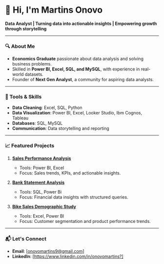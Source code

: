 # 👋 Hi, I'm Martins Onovo  
**Data Analyst | Turning data into actionable insights | Empowering growth through storytelling**

---

### 🔍 About Me  
- **Economics Graduate** passionate about data analysis and solving business problems.  
- Skilled in **Power BI, Excel, SQL, and MySQL**, with experience in real-world datasets.  
- Founder of **Next Gen Analyst**, a community for aspiring data analysts.  

---

### 🔧 Tools & Skills  
- **Data Cleaning**: Excel, SQL, Python
- **Data Visualization**: Power BI, Excel, Looker Studio, Ibm Cognos, Tableau 
- **Databases**: SQL, MySQL  
- **Communication**: Data storytelling and reporting  

---

### 📈 Featured Projects  
1. **[Sales Performance Analysis](#)**  
   - Tools: Power BI, Excel  
   - Focus: Sales trends, KPIs, and actionable insights.  

2. **[Bank Statement Analysis](#)**  
   - Tools: SQL, Power Bi
   - Focus: Financial data insights with structured queries.  

3. **[Bike Sales Demographic Study](#)**  
   - Tools: Excel, Power BI  
   - Focus: Customer segmentation and product performance trends.  

---

### 📬 Let's Connect  
- **Email**: [onovomartins9@gmail.com]  
- **LinkedIn**: [https://www.linkedin.com/in/onovomartins?]  
